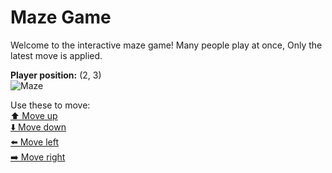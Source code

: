 # Maze Game  
Welcome to the interactive maze game! Many people play at once, Only the latest move is applied.

**Player position:** (2, 3)  
![Maze](https://github-maze-game.vercel.app/images/pos_2_3.png?t=1760776122736)

Use these to move:  
[⬆️ Move up](https://github-maze-game.vercel.app/move/2_3_w)  
[⬇️ Move down](https://github-maze-game.vercel.app/move/2_3_s)  
[⬅️ Move left](https://github-maze-game.vercel.app/move/2_3_a)  
[➡️ Move right](https://github-maze-game.vercel.app/move/2_3_d)

